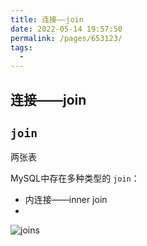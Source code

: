 ```yaml
---
title: 连接——join
date: 2022-05-14 19:57:50
permalink: /pages/653123/
tags:
  - 
---
```



## 连接——join

## `join`

两张表

MySQL中存在多种类型的 `join`：

- 内连接——inner join
- 

![joins](http://i.stack.imgur.com/3bs7C.png)




